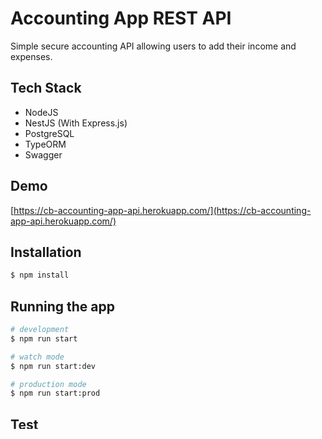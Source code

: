 
# Accounting App REST API

Simple secure accounting API allowing users to add their income and expenses.

## Tech Stack
- NodeJS
- NestJS (With Express.js)
- PostgreSQL
- TypeORM
- Swagger


## Demo
[https://cb-accounting-app-api.herokuapp.com/](https://cb-accounting-app-api.herokuapp.com/)


## Installation

```bash
$ npm install
```

## Running the app

```bash
# development
$ npm run start

# watch mode
$ npm run start:dev

# production mode
$ npm run start:prod
```

## Test

```bash
# unit tests
$ npm run test

# e2e tests
$ npm run test:e2e

# test coverage
$ npm run test:cov
```

## Stay in touch

- Author - [Christian Balola](https://chrisbalola.com)
- Website - [chrisbalola.com](https://www.chrisbalola.com/)
- Twitter - [@chrisbalola](https://twitter.com/chrisbalola)
- LinkedIn - [@chrisbalola](https://www.linkedin.com/in/chrisbalola/)

